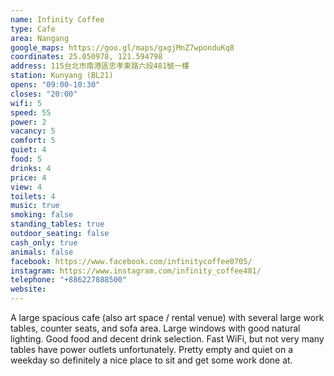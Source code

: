 ```yaml
---
name: Infinity Coffee
type: Cafe
area: Nangang
google_maps: https://goo.gl/maps/gxgjMnZ7wponduKq8
coordinates: 25.050978, 121.594798
address: 115台北市南港區忠孝東路六段481號一樓
station: Kunyang (BL21)
opens: "09:00-10:30"
closes: "20:00"
wifi: 5
speed: 55
power: 2
vacancy: 5
comfort: 5
quiet: 4
food: 5
drinks: 4
price: 4
view: 4
toilets: 4
music: true
smoking: false
standing_tables: true
outdoor_seating: false
cash_only: true
animals: false
facebook: https://www.facebook.com/infinitycoffee0705/
instagram: https://www.instagram.com/infinity_coffee481/
telephone: "+886227888500"
website: 
---
```


A large spacious cafe (also art space / rental venue) with several large work tables, counter seats, and sofa area. Large windows with good natural lighting. Good food and decent drink selection. Fast WiFi, but not very many tables have power outlets unfortunately. Pretty empty and quiet on a weekday so definitely a nice place to sit and get some work done at.
